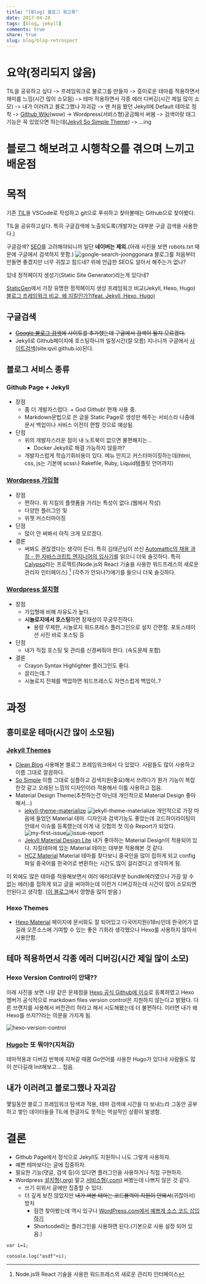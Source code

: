 ```yaml
---
title: "[Blog] 블로그 회고록"
date: 2017-04-28
tags: [blog, jekyll]
comments: true
share: true
slug: blog/blog-retrospect
---
```


# 요약(정리되지 않음)

TIL을 공유하고 싶다 -> 프레임워크로 블로그를 만들자 -> 흥미로운 테마를 적용하면서 재미를 느낌(시간 많이 소모됨) -> 테마 적용하면서 각종 에러 디버깅(시간 제일 많이 소모) -> 내가 이러려고 블로그했나 자괴감 -> 맨 처음 봤던 Jekyll에 Default 테마로 정착 -> [Github Wiki](https://github.com/qvil/TIL/wiki)(wow) -> Wordpress(서비스형)궁금해서 써봄 -> 검색이랑 태그기능은 꼭 있었으면 하는데([Jekyll So Simple Theme](https://github.com/mmistakes/so-simple-theme)) -> ...ing

# 블로그 해보려고 시행착오를 겪으며 느끼고 배운점

# 목적

기존 [TIL](https://github.com/qvil/til)을 VSCode로 작성하고 git으로 푸쉬하고 찾아볼때는 Github으로 찾아봤다.

TIL을 공유하고싶다. 특히 구글검색에 노출되도록(개발자는 대부분 구글 검색을 사용한다.)

구글검색? [SEO](https://ko.wikipedia.org/wiki/검색_엔진_최적화)를 고려해야되니까 일단 **네이버는 제외.**(아래 사진을 보면 robots.txt 때문에 구글에서 검색하지 못함.) ![google-search-joonggonara](/images/google-search-joonggonara.png)
블로그를 처음부터 만들면 좋겠지만 너무 귀찮고 힘드네? 위에 언급한 SEO도 알아서 해주는거 없나?

있네 정적페이지 생성기(Static Site Generator)라는게 있다네?

[StaticGen](https://www.staticgen.com)에서 가장 유명한 정적페이지 생성 프레임워크 비교(Jekyll, Hexo, Hugo)
[블로그 프레임워크 비교, 왜 지킬인가?(feat. Jekyll, Hexo, Hugo)](/jekyll/2017/04/06/why-jekyll.html)

## 구글검색

- <del>[Google 블로그 검색](http://blogsearch.google.co.kr/ping)에 사이트를 추가했는데 구글에서 검색이 될지 모르겠다.</del>
- Jekyll로 Github페이지에 호스팅하니까 일정시간(잘 모름) 지나니까 구글에서 [사이트검색](https://www.google.co.kr/search?client=safari&rls=en&q=site:qvil.github.io&ie=UTF-8&oe=UTF-8&gfe_rd=cr&ei=DIcBWcXsCOT98wfow5LYDg)(site:qvil.github.io)된다.

## 블로그 서비스 종류

### Github Page + Jekyll

- 장점
  - 좀 더 개발자스럽다. + God Github! 현재 사용 중.
  - Markdown문법으로 쓴 글을 Static Page로 생성만 해주는 서비스라 나중에 문서 백업이나 서비스 이전이 편할 것으로 예상됨.
- 단점
  - 위의 개발자스러운 점이 내 노트북이 없으면 불편해지는...
    - Docker Jekyll로 해결 가능하지 않을까?
  - 개발자스럽게 학습기회비용이 있다. 메뉴 만지고 커스터마이징하는데(html, css, js는 기본에 scss나 Rakefile, Ruby, Liquid템플릿 언어까지)

### [Wordpress 가입형][wordpress.com]

- 장점
  - 편하다. 위 지킬의 플랫폼을 가리는 특성이 없다.(웹에서 작성)
  - 다양한 플러그인 및
  - 위젯 커스터마이징
- 단점
  - 많이 안 써봐서 아직 크게 모르겠다.
- 결론
  - 써봐도 괜찮겠다는 생각이 든다. 특히 김태곤님이 쓰신 [Automattic의 채용 과정 - 한 자바스크립트 엔지니어의 입사기](https://taegon.kim/archives/5678)를 읽으니 더욱 솔깃하다. 특히 [Calypso](https://ma.tt/2015/11/dance-to-calypso/)라는 프로젝트(Node.js와 React 기술을 사용한 워드프레스의 새로운 관리자 인터페이스) [^1] (각주가 안되나?)얘기를 들으니 더욱 솔깃하다.

### [Wordpress 설치형][wordpress.org]

- 장점
  - 가입형에 비해 자유도가 높다.
  - **시놀로지에서 호스팅**하면 잠재성이 무궁무진하다.
    - 용량 무제한, 시놀로지 워드프레스 플러그인으로 설치 간편함. 포토스테이션 사진 바로 포스팅 등
- 단점
  - 내가 직접 호스팅 및 관리를 신경써줘야 한다. (속도문제 포함)
- 결론
  - Crayon Syntax Highlighter 플러그인도 좋다.
  - 끌리는데..?
  - 시놀로지 전체를 백업하면 워드프레스도 자연스럽게 백업이..?

# 과정

## 흥미로운 테마(시간 많이 소모됨)

### [Jekyll Themes](http://jekyllthemes.org)

- [Clean Blog](http://jekyllthemes.org/themes/clean-blog/) 사용해본 블로그 프레임워크에서 다 있었다. 사람들도 많이 사용하고 이름 그대로 깔끔하다.
- [So Simple](http://jekyllthemes.org/themes/so-simple/) 이름 그대로 심플하고 검색지원(중요)해서 쓰려다가 뭔가 기능이 복잡한것 같고 오래된 느낌의 디자인이라 적용해서 이틀 사용하고 접음.
- Material Design Theme(추천하는건 아닌데 개인적으로 Material Design 좋아해서...)
  - [jekyll-theme-materialize](https://github.com/KeJunMao/jekyll-theme-materialize)
    ![jekyll-theme-materialize](/images/jekyll-theme-materialize.png)
    개인적으로 가장 마음에 들었던 Material 테마. 디자인과 검색기능도 좋았는데 코드하이라이팅이 안돼서 이슈를 등록했는데 이게 내 깃헙의 첫 이슈 Report가 되었다.
    ![my-first-issue](/images/my-first-issue.png)![issue-report](/images/issue-report.png)
  - [Jekyll Material Design Lite](http://jekyllthemes.org/themes/jekyll-mdl/) 내가 좋아하는 Material Design이 적용되어 있다. 지킬테마에 있는 Material 테마는 대부분 적용해본 것 같다.
  - [HCZ Material](http://jekyllthemes.org/themes/hcz-jekyll-material/) Material 테마를 찾다보니 중국인을 많이 접하게 되고 config파일 중국어를 한국어로 변환하는 시간도 많이 걸리겠다고 생각하게 됨.

이 외에도 많은 테마를 적용해보면서 여러 에러(대부분 bundle에러였으나 가끔 알 수 없는 에러)를 접하게 되고 글을 써야하는데 이런거 디버깅하는데 시간이 많이 소모되면 안된다고 생각함. ([이 블로그](http://vjinn.github.io/environment/enjoy-jekylling/#글쓰기에만-전념)에서 영향을 많이 받음.)

### Hexo Themes

- [Hexo Material](https://material.viosey.com/en/) 페이지에 문서화도 잘 되어있고 다국어지원(i18n)인데 한국어가 없길래 오픈소스에 기여할 수 있는 좋은 기회라 생각했으나 Hexo를 사용하지 않아서 사용안함.

## 테마 적용하면서 각종 에러 디버깅(시간 제일 많이 소모)

### Hexo Version Control이 안돼??

아래 사진을 보면 나랑 같은 문제점을 [Hexo 공식 Github에 이슈](https://github.com/hexojs/hexo/issues/1701)로 등록하였고 Hexo 멤버가 공식적으로 markdown files version control은 지원하지 않는다고 밝혔다. 다른 브랜치를 사용해서 버전관리 하라고 해서 시도해봤는데 더 불편하다. 이러면 내가 왜 Hexo를 쓰지??라는 의문을 가지게 됨.

![hexo-version-control](/images/hexo-version-control.png)

### [Hugo](https://gohugo.io)는 또 뭐야?(지쳐감)

테마적용과 디버깅 반복에 지쳐갈 때쯤 Go언어를 사용한 Hugo가 있다네 사람들도 많이 쓴다길래 Init해보고... 접음.

## 내가 이러려고 블로그했나 자괴감

몇일동안 블로그 프레임워크 탐색과 적용, 테마 검색에 시간을 다 보내느라 그동안 공부하고 쌓인 데이터들을 TIL에 한글자도 못적는 역설적인 상황이 발생함.

# 결론

- Github Page에서 정식으로 Jekyll도 지원하니 나도 그렇게 사용하자.
- 예쁜 테마보다는 글에 집중하자.
- 필요한 기능(댓글, 검색 등)이 있다면 플러그인을 사용하거나 직접 구현하자.
- Wordpress [설치형(.org)][wordpress.org] 말고 [서비스형(.com)][wordpress.com] 써봤는데 나쁘지 않은 것 같다.
  - 쓰기 쉬워서 글에만 집중할 수 있다.
  - 더 깊게 보진 않았지만 <del>내가 써본 테마는 코드블럭이 지원이 안돼서</del>(귀찮아서) 방치
    - 잠깐 찾아봤는데 역시 있구나 [WordPress.com에서 예쁘게 소스 코드 삽입하기](https://kalkin7.wordpress.com/2014/05/01/posting-source-code-on-wordpress-com-blog/)
    - Shortcode라는 플러그인을 사용하면 된다.(기본으로 사용 설정 되어 있음.)

```
var i=1;

console.log("asdf"+i);
```

[wordpress.com]: https://wordpress.com
[wordpress.org]: https://wordpress.org

[^1]: Node.js와 React 기술을 사용한 워드프레스의 새로운 관리자 인터페이스
